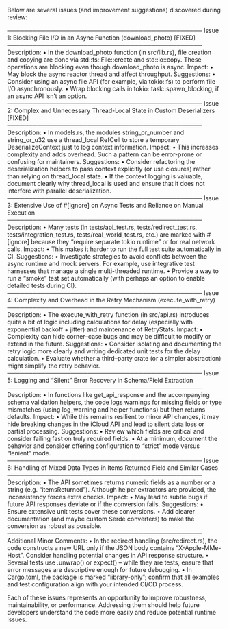 Below are several issues (and improvement suggestions) discovered during review:

──────────────────────────────────────────────
Issue 1: Blocking File I/O in an Async Function (download_photo) [FIXED]
──────────────────────────────────────────────
Description:
• In the download_photo function (in src/lib.rs), file creation and copying are done via std::fs::File::create and std::io::copy. These operations are blocking even though download_photo is async.
Impact:
• May block the async reactor thread and affect throughput.
Suggestions:
• Consider using an async file API (for example, via tokio::fs) to perform file I/O asynchronously.
• Wrap blocking calls in tokio::task::spawn_blocking, if an async API isn’t an option.
──────────────────────────────────────────────
Issue 2: Complex and Unnecessary Thread-Local State in Custom Deserializers [FIXED]
──────────────────────────────────────────────
Description:
• In models.rs, the modules string_or_number and string_or_u32 use a thread_local RefCell to store a temporary DeserializeContext just to log context information.
Impact:
• This increases complexity and adds overhead. Such a pattern can be error-prone or confusing for maintainers.
Suggestions:
• Consider refactoring the deserialization helpers to pass context explicitly (or use closures) rather than relying on thread_local state.
• If the context logging is valuable, document clearly why thread_local is used and ensure that it does not interfere with parallel deserialization.
──────────────────────────────────────────────
Issue 3: Extensive Use of #[ignore] on Async Tests and Reliance on Manual Execution
──────────────────────────────────────────────
Description:
• Many tests (in tests/api_test.rs, tests/redirect_test.rs, tests/integration_test.rs, tests/real_world_test.rs, etc.) are marked with #[ignore] because they “require separate tokio runtime” or for real network calls.
Impact:
• This makes it harder to run the full test suite automatically in CI.
Suggestions:
• Investigate strategies to avoid conflicts between the async runtime and mock servers. For example, use integrative test harnesses that manage a single multi-threaded runtime.
• Provide a way to run a “smoke” test set automatically (with perhaps an option to enable detailed tests during CI).
──────────────────────────────────────────────
Issue 4: Complexity and Overhead in the Retry Mechanism (execute_with_retry)
──────────────────────────────────────────────
Description:
• The execute_with_retry function (in src/api.rs) introduces quite a bit of logic including calculations for delay (especially with exponential backoff + jitter) and maintenance of RetryStats.
Impact:
• Complexity can hide corner–case bugs and may be difficult to modify or extend in the future.
Suggestions:
• Consider isolating and documenting the retry logic more clearly and writing dedicated unit tests for the delay calculation.
• Evaluate whether a third–party crate (or a simpler abstraction) might simplify the retry behavior.
──────────────────────────────────────────────
Issue 5: Logging and “Silent” Error Recovery in Schema/Field Extraction
──────────────────────────────────────────────
Description:
• In functions like get_api_response and the accompanying schema validation helpers, the code logs warnings for missing fields or type mismatches (using log_warning and helper functions) but then returns defaults.
Impact:
• While this remains resilient to minor API changes, it may hide breaking changes in the iCloud API and lead to silent data loss or partial processing.
Suggestions:
• Review which fields are critical and consider failing fast on truly required fields.
• At a minimum, document the behavior and consider offering configuration to “strict” mode versus “lenient” mode.
──────────────────────────────────────────────
Issue 6: Handling of Mixed Data Types in Items Returned Field and Similar Cases
──────────────────────────────────────────────
Description:
• The API sometimes returns numeric fields as a number or a string (e.g. “itemsReturned”). Although helper extractors are provided, the inconsistency forces extra checks.
Impact:
• May lead to subtle bugs if future API responses deviate or if the conversion fails.
Suggestions:
• Ensure extensive unit tests cover these conversions.
• Add clearer documentation (and maybe custom Serde converters) to make the conversion as robust as possible.
──────────────────────────────────────────────
Additional Minor Comments:
• In the redirect handling (src/redirect.rs), the code constructs a new URL only if the JSON body contains “X-Apple-MMe-Host”. Consider handling potential changes in API response structure.
• Several tests use .unwrap() or expect() – while they are tests, ensure that error messages are descriptive enough for future debugging.
• In Cargo.toml, the package is marked “library-only”; confirm that all examples and test configuration align with your intended CI/CD process.

Each of these issues represents an opportunity to improve robustness, maintainability, or performance. Addressing them should help future developers understand the code more easily and reduce potential runtime issues.
